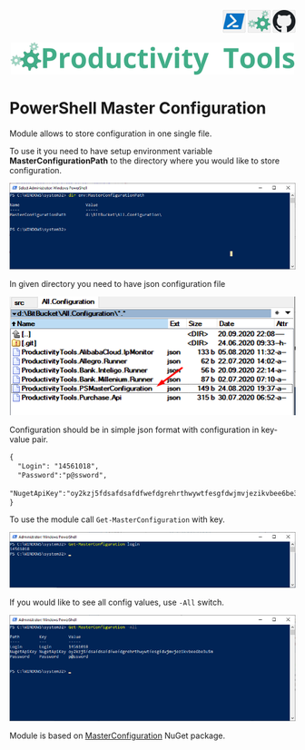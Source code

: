 <!--Category:Powershell--> 
 <p align="right">
    <a href="https://www.powershellgallery.com/packages/ProductivityTools.PSDbUp/"><img src="Images/Header/Powershell_border_40px.png" /></a>
    <a href="http://productivitytools.tech/psdbup/"><img src="Images/Header/ProductivityTools_green_40px_2.png" /><a> 
    <a href="https://github.com/pwujczyk/ProductivityTools.PSDbUp"><img src="Images/Header/Github_border_40px.png" /></a>
</p>
<p align="center">
    <a href="http://productivitytools.tech/">
        <img src="Images/Header/LogoTitle_green_500px.png" />
    </a>
</p>

# PowerShell Master Configuration

Module allows to store configuration in one single file.

To use it you need to have setup environment variable **MasterConfigurationPath** to the directory where you would like to store configuration.

![Environment Variable](Images\MasterConfigurationEnvironmentVariable.png)

In given directory you need to have json configuration file

![Configuration file](Images\MasterConfigurationFile.png)

Configuration should be in simple json format with configuration in key-value pair.

```
{
  "Login": "14561018",
  "Password":"p@ssword",
  "NugetApiKey":"oy2kzj5fdsafdsafdfwefdgrehrthwywtfesgfdwjmvjezikvbee6be3u5m"
}
```

To use the module call ```Get-MasterConfiguration``` with key.

![GetMasterConfiguration](Images\GetMaterConfigurationLogin.png)

If you would like to see all config values, use ```-All``` switch.

![GetMasterConfiguration](Images\GetMaterConfigurationAll.png)



Module is based on [MasterConfiguration](https://www.nuget.org/packages/ProductivityTools.MasterConfiguration/) NuGet package.

